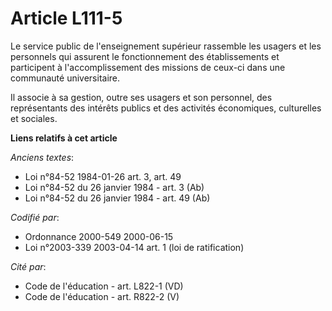 # Article L111-5

Le service public de l'enseignement supérieur rassemble les usagers et les personnels qui assurent le fonctionnement des
établissements et participent à l'accomplissement des missions de ceux-ci dans une communauté universitaire.

Il associe à sa gestion, outre ses usagers et son personnel, des représentants des intérêts publics et des activités
économiques, culturelles et sociales.

**Liens relatifs à cet article**

_Anciens textes_:

  - Loi n°84-52 1984-01-26 art. 3, art. 49
  - Loi n°84-52 du 26 janvier 1984 - art. 3 (Ab)
  - Loi n°84-52 du 26 janvier 1984 - art. 49 (Ab)

_Codifié par_:

  - Ordonnance 2000-549 2000-06-15
  - Loi n°2003-339 2003-04-14 art. 1 (loi de ratification)

_Cité par_:

  - Code de l'éducation - art. L822-1 (VD)
  - Code de l'éducation - art. R822-2 (V)
